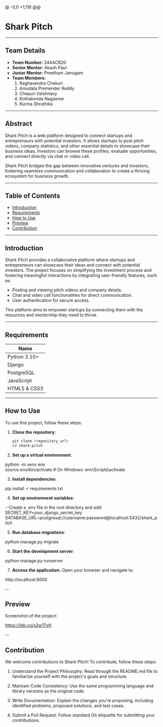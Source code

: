 @ -0,0 +1,118 @@
# Shark Pitch

---

## Team Details  
- **Team Number:** 24AACR20  
- **Senior Mentor:** Akash Paul  
- **Junior Mentor:** Preetham Janugam  
- **Team Members:**  
  1. Raghavendra Chekuri  
  2. Amudala Premender Reddy  
  3. Chepuri Vaishnavy  
  4. Kothakonda Nagasree  
  5. Kurma Shruthika  

---

## Abstract  
Shark Pitch is a web platform designed to connect startups and entrepreneurs with potential investors. It allows startups to post pitch videos, company statistics, and other essential details to showcase their business ideas. Investors can browse these profiles, evaluate opportunities, and connect directly via chat or video call.  

Shark Pitch bridges the gap between innovative ventures and investors, fostering seamless communication and collaboration to create a thriving ecosystem for business growth.

---

## Table of Contents  
- [Introduction](#introduction)  
- [Requirements](#requirements)  
- [How to Use](#how-to-use)  
- [Preview](#preview)  
- [Contribution](#contribution)  

---

## Introduction  
Shark Pitch provides a collaborative platform where startups and entrepreneurs can showcase their ideas and connect with potential investors. The project focuses on simplifying the investment process and fostering meaningful interactions by integrating user-friendly features, such as:  

- Posting and viewing pitch videos and company details.  
- Chat and video call functionalities for direct communication.  
- User authentication for secure access.  

This platform aims to empower startups by connecting them with the resources and mentorship they need to thrive.  

---

## Requirements  

| Name           |
|----------------|
| Python 3.10+   |
| Django         |
| PostgreSQL     |
| JavaScript     |
| HTML5 & CSS3   |

---

## How to Use  
To use this project, follow these steps:  

1. **Clone the repository**:  
   ```bash  
   git clone <repository_url>  
   cd shark-pitch  

2.  **Set up a virtual environment**:

python -m venv env  
source env/bin/activate  # On Windows: env\Scripts\activate

3. **Install dependencies**:

pip install -r requirements.txt

4. **Set up environment variables**:

 --Create a .env file in the root directory and add:
SECRET_KEY=your_django_secret_key  
DATABASE_URL=postgresql://username:password@localhost:5432/shark_pitch  


5. **Run database migrations**:

python manage.py migrate


6. **Start the development server**:

python manage.py runserver  


7. **Access the application**:
Open your browser and navigate to:

http://localhost:8000  

--

## Preview
Screenshot of the project:

https://ibb.co/s2w17xH

--

## Contribution
We welcome contributions to Shark Pitch! To contribute, follow these steps:

1. Understand the Project Philosophy:
Read through the README.md file to familiarize yourself with the project's goals and structure.

2. Maintain Code Consistency:
Use the same programming language and library versions as the original code.

3. Write Documentation:
Explain the changes you're proposing, including identified problems, proposed solutions, and test cases.

4. Submit a Pull Request:
Follow standard Git etiquette for submitting your contributions.
